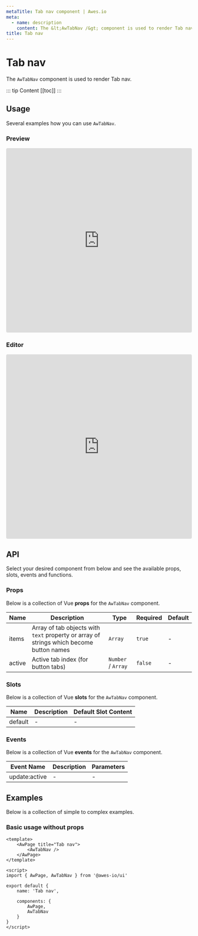 ```yaml
---
metaTitle: Tab nav сomponent | Awes.io
meta:
  - name: description
    content: The &lt;AwTabNav /&gt; component is used to render Tab nav - UI Vue component for Awes.io.
title: Tab nav
---
```

# Tab nav

The `AwTabNav` component is used to render Tab nav.

::: tip Content
[[toc]]
:::

## Usage
Several examples how you can use `AwTabNav`.

### Preview
<iframe
     src='https://codesandbox.io/embed/github/awes-io/client/tree/master/examples/basic-ui?autoresize=1&fontsize=14&hidenavigation=1&initialpath=%2Faw-tab-nav&module=%2Fpages%2Faw-tab-nav.vue&theme=dark&view=preview'
     style='width:100%; height:500px; border:0; border-radius: 4px; overflow:hidden;'
     title='basic-ui'
     allow='geolocation; microphone; camera; midi; vr; accelerometer; gyroscope; payment; ambient-light-sensor; encrypted-media; usb'
     sandbox='allow-modals allow-forms allow-popups allow-scripts allow-same-origin'
   ></iframe>

### Editor
<iframe
     src='https://codesandbox.io/embed/github/awes-io/client/tree/master/examples/basic-ui?autoresize=1&fontsize=14&hidenavigation=1&initialpath=%2Faw-tab-nav&module=%2Fpages%2Faw-tab-nav.vue&theme=dark&view=editor'
     style='width:100%; height:500px; border:0; border-radius: 4px; overflow:hidden;'
     title='basic-ui'
     allow='geolocation; microphone; camera; midi; vr; accelerometer; gyroscope; payment; ambient-light-sensor; encrypted-media; usb'
     sandbox='allow-modals allow-forms allow-popups allow-scripts allow-same-origin'
   ></iframe>

## API
Select your desired component from below and see the available props, slots, events and functions.

### Props
Below is a collection of Vue **props** for the `AwTabNav` component.
<!-- @vuese:AwTabNav:props:start -->
|Name|Description|Type|Required|Default|
|---|---|---|---|---|
|items|Array of tab objects with `text` property or array of strings which become button names <AwTabNav :items="[{ text: 'One', href: '/one' }, { text: 'Two', href: '/two' }]" /> <AwTabNav :items="['One', 'Two']" /> <AwTabNav :items="[{ text: 'One'}, { text: 'Two'}," />|`Array`|`true`|-|
|active|Active tab index (for button tabs)|`Number` /  `Array`|`false`|-|

<!-- @vuese:AwTabNav:props:end -->

### Slots
Below is a collection of Vue **slots** for the `AwTabNav` component.
<!-- @vuese:AwTabNav:slots:start -->
|Name|Description|Default Slot Content|
|---|---|---|
|default|-|-|

<!-- @vuese:AwTabNav:slots:end -->

### Events
Below is a collection of Vue **events** for the `AwTabNav` component.
<!-- @vuese:AwTabNav:events:start -->
|Event Name|Description|Parameters|
|---|---|---|
|update:active|-|-|

<!-- @vuese:AwTabNav:events:end -->
## Examples
Below is a collection of simple to complex examples.

### Basic usage without props
```vue
<template>
    <AwPage title="Tab nav">
        <AwTabNav />
    </AwPage>
</template>

<script>
import { AwPage, AwTabNav } from '@awes-io/ui'

export default {
    name: 'Tab nav',

    components: {
        AwPage,
        AwTabNav
    }
}
</script>

```

